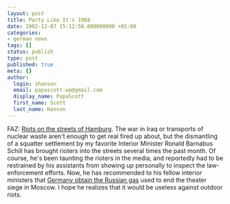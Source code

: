 ```yaml
---
layout: post
title: Party Like It's 1968
date: 2002-12-07 15:12:58.000000000 +01:00
categories:
- german news
tags: []
status: publish
type: post
published: true
meta: {}
author:
  login: shanson
  email: papascott-wp@gmail.com
  display_name: PapaScott
  first_name: Scott
  last_name: Hanson
---
```

<p>FAZ: <a href="http://www.faz.com/IN/INtemplates/eFAZ/docmain.asp?rub=%7BB1311FCC-FBFB-11D2-B228-00105A9CAF88%7D&amp;doc=%7B186288F1-3678-4D8D-AE42-D6A3963972CB%7D">Riots on the streets of Hamburg</a>. The war in Iraq or transports of nuclear waste aren't enough to get real fired up about, but the dismantling of a squatter settlement by my favorite Interior Minister Ronald Barnabus Schill has brought rioters into the streets several times the past month. Of course, he's been taunting the rioters in the media, and reportedly had to be restrained by his assistants from showing up personally to inspect the law-enforcement efforts. Now, he has recommended to his fellow interior ministers that <a href="http://www.abendblatt.de/daten/2002/12/07/101940.html">Germany obtain the Russian gas</a> used to end the theater siege in Moscow.    I hope he realizes that it would be useless against outdoor riots.</p>
